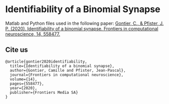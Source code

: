 # Identifiability of a Binomial Synapse

Matlab and Python files used in the following paper: [Gontier, C., & Pfister, J. P. (2020). Identifiability of a binomial synapse. Frontiers in computational neuroscience, 14, 558477.]([https://arxiv.org/abs/2201.12123](https://www.frontiersin.org/articles/10.3389/fncom.2020.558477/full))

## Cite us

```
@article{gontier2020identifiability,
  title={Identifiability of a binomial synapse},
  author={Gontier, Camille and Pfister, Jean-Pascal},
  journal={Frontiers in computational neuroscience},
  volume={14},
  pages={558477},
  year={2020},
  publisher={Frontiers Media SA}
}
```
